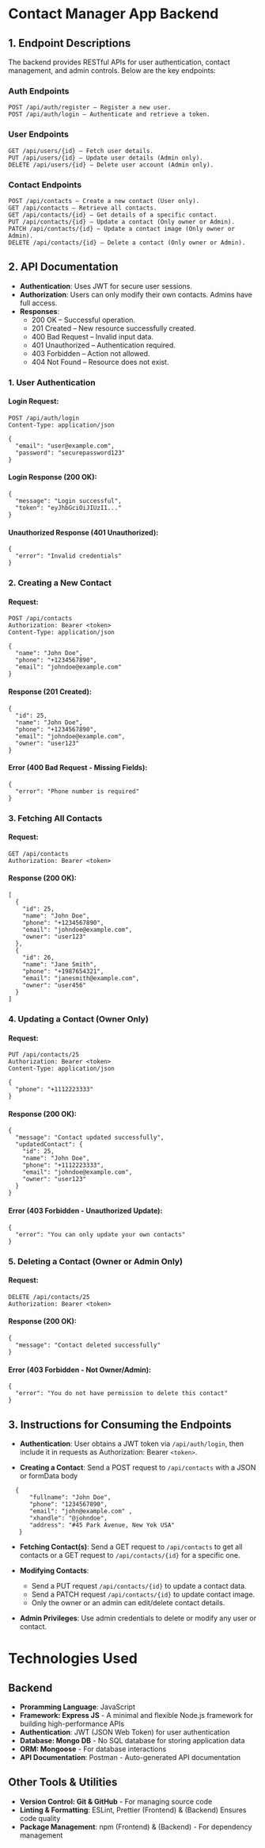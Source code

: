 # Contact Manager App Backend

## 1. Endpoint Descriptions

The backend provides RESTful APIs for user authentication, contact management, and admin controls. Below are the key endpoints:

### **Auth Endpoints**

```http
POST /api/auth/register – Register a new user.
POST /api/auth/login – Authenticate and retrieve a token.
```

### **User Endpoints**

```http
GET /api/users/{id} – Fetch user details.
PUT /api/users/{id} – Update user details (Admin only).
DELETE /api/users/{id} – Delete user account (Admin only).
```

### **Contact Endpoints**

```http
POST /api/contacts – Create a new contact (User only).
GET /api/contacts – Retrieve all contacts.
GET /api/contacts/{id} – Get details of a specific contact.
PUT /api/contacts/{id} – Update a contact (Only owner or Admin).
PATCH /api/contacts/{id} – Update a contact image (Only owner or Admin).
DELETE /api/contacts/{id} – Delete a contact (Only owner or Admin).
```

## 2. API Documentation

- **Authentication**: Uses JWT for secure user sessions.
- **Authorization**: Users can only modify their own contacts. Admins have full
  access.
- **Responses**:
  - 200 OK – Successful operation.
  - 201 Created – New resource successfully created.
  - 400 Bad Request – Invalid input data.
  - 401 Unauthorized – Authentication required.
  - 403 Forbidden – Action not allowed.
  - 404 Not Found – Resource does not exist.

### 1. User Authentication

#### Login Request:

```
POST /api/auth/login
Content-Type: application/json
```

```
{
  "email": "user@example.com",
  "password": "securepassword123"
}
```

#### Login Response (200 OK):

```
{
  "message": "Login successful",
  "token": "eyJhbGciOiJIUzI1..."
}
```

#### Unauthorized Response (401 Unauthorized):

```
{
  "error": "Invalid credentials"
}
```

### 2. Creating a New Contact

#### Request:

```
POST /api/contacts
Authorization: Bearer <token>
Content-Type: application/json
```

```
{
  "name": "John Doe",
  "phone": "+1234567890",
  "email": "johndoe@example.com"
}
```

#### Response (201 Created):

```
{
  "id": 25,
  "name": "John Doe",
  "phone": "+1234567890",
  "email": "johndoe@example.com",
  "owner": "user123"
}
```

#### Error (400 Bad Request - Missing Fields):

```
{
  "error": "Phone number is required"
}
```

### 3. Fetching All Contacts

#### Request:

```
GET /api/contacts
Authorization: Bearer <token>
```

#### Response (200 OK):

```
[
  {
    "id": 25,
    "name": "John Doe",
    "phone": "+1234567890",
    "email": "johndoe@example.com",
    "owner": "user123"
  },
  {
    "id": 26,
    "name": "Jane Smith",
    "phone": "+1987654321",
    "email": "janesmith@example.com",
    "owner": "user456"
  }
]
```

### 4. Updating a Contact (Owner Only)

#### Request:

```
PUT /api/contacts/25
Authorization: Bearer <token>
Content-Type: application/json
```

```
{
  "phone": "+1112223333"
}
```

#### Response (200 OK):

```
{
  "message": "Contact updated successfully",
  "updatedContact": {
    "id": 25,
    "name": "John Doe",
    "phone": "+1112223333",
    "email": "johndoe@example.com",
    "owner": "user123"
  }
}
```

#### Error (403 Forbidden - Unauthorized Update):

```
{
  "error": "You can only update your own contacts"
}
```

### 5. Deleting a Contact (Owner or Admin Only)

#### Request:

```
DELETE /api/contacts/25
Authorization: Bearer <token>
```

#### Response (200 OK):

```
{
  "message": "Contact deleted successfully"
}
```

#### Error (403 Forbidden - Not Owner/Admin):

```
{
  "error": "You do not have permission to delete this contact"
}
```

## 3. Instructions for Consuming the Endpoints

- **Authentication**: User obtains a JWT token via `/api/auth/login`, then
  include it in requests as Authorization: Bearer `<token>`.

- **Creating a Contact**: Send a POST request to `/api/contacts` with a JSON or formData body

```
  {
      "fullname": "John Doe",
      "phone": "1234567890",
      "email": "john@example.com" ,
      "xhandle": "@johndoe",
      "address": "#45 Park Avenue, New Yok USA"
   }
```

- **Fetching Contact(s)**: Send a GET request to `/api/contacts` to get all
  contacts or a GET request to `/api/contacts/{id}` for a specific one.

- **Modifying Contacts**:

  - Send a PUT request `/api/contacts/{id}` to update a contact data.
  - Send a PATCH request `/api/contacts/{id}` to update contact image.
  - Only the owner or an admin can edit/delete contact details.

- **Admin Privileges**: Use admin credentials to delete or modify any user or contact.

# Technologies Used

## Backend

- **Proramming Language**: JavaScript
- **Framework: Express JS** - A minimal and flexible Node.js framework for  
   building high-performance APIs
- **Authentication**: JWT (JSON Web Token) for user authentication
- **Database: Mongo DB** - No SQL database for storing application data
- **ORM: Mongoose** - For database interactions
- **API Documentation**: Postman - Auto-generated API documentation

## Other Tools & Utilities

- **Version Control: Git & GitHub** - For managing source code
- **Linting & Formatting**: ESLint, Prettier (Frontend) & (Backend) Ensures
  code quality
- **Package Management**: npm (Frontend) & (Backend) - For dependency
  management
